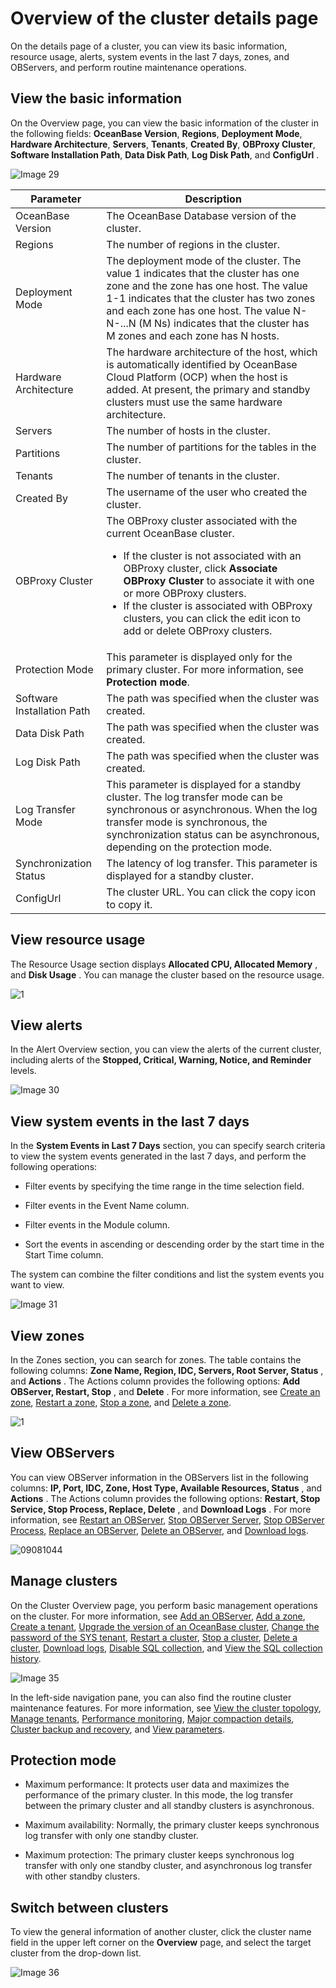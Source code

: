 # Overview of the cluster details page

On the details page of a cluster, you can view its basic information, resource usage, alerts, system events in the last 7 days, zones, and OBServers, and perform routine maintenance operations.

## View the basic information

On the Overview page, you can view the basic information of the cluster in the following fields: **OceanBase Version**, **Regions**, **Deployment Mode**, **Hardware Architecture**, **Servers**, **Tenants**, **Created By**, **OBProxy Cluster**, **Software Installation Path**, **Data Disk Path**, **Log Disk Path**, and **ConfigUrl** .

![Image 29](https://obbusiness-private.oss-cn-shanghai.aliyuncs.com/doc/img/ocp/%E9%9B%86%E7%BE%A4%E4%BF%A1%E6%81%AF1.png)

|         Parameter          |                                                                                                                                                                                                                     Description                                                                                                                                                                                                                     |
|----------------------------|-----------------------------------------------------------------------------------------------------------------------------------------------------------------------------------------------------------------------------------------------------------------------------------------------------------------------------------------------------------------------------------------------------------------------------------------------------|
| OceanBase Version          | The OceanBase Database version of the cluster.                                                                                                                                                                                                                                                                                                                                                                                                      |
| Regions                    | The number of regions in the cluster.                                                                                                                                                                                                                                                                                                                                                                                                               |
| Deployment Mode            | The deployment mode of the cluster.  The value 1 indicates that the cluster has one zone and the zone has one host.  The value 1-1 indicates that the cluster has two zones and each zone has one host.  The value N-N-...N (M Ns) indicates that the cluster has M zones and each zone has N hosts.                                                                                                |
| Hardware Architecture      | The hardware architecture of the host, which is automatically identified by OceanBase Cloud Platform (OCP) when the host is added.  At present, the primary and standby clusters must use the same hardware architecture.                                                                                                                                                                                                           |
| Servers                    | The number of hosts in the cluster.                                                                                                                                                                                                                                                                                                                                                                                                                 |
| Partitions                 | The number of partitions for the tables in the cluster.                                                                                                                                                                                                                                                                                                                                                                                             |
| Tenants                    | The number of tenants in the cluster.                                                                                                                                                                                                                                                                                                                                                                                                               |
| Created By                 | The username of the user who created the cluster.                                                                                                                                                                                                                                                                                                                                                                                                   |
| OBProxy Cluster            | The OBProxy cluster associated with the current OceanBase cluster.  <ul><li>If the cluster is not associated with an OBProxy cluster, click **Associate OBProxy Cluster** to associate it with one or more OBProxy clusters.</li><li> If the cluster is associated with OBProxy clusters, you can click the edit icon to add or delete OBProxy clusters.  </li></ul>  |
| Protection Mode            | This parameter is displayed only for the primary cluster. For more information, see **Protection mode**.                                                                                                                                                                                                                                                                                                        |
| Software Installation Path | The path was specified when the cluster was created.                                                                                                                                                                                                                                                                                                                                                                                                |
| Data Disk Path             | The path was specified when the cluster was created.                                                                                                                                                                                                                                                                                                                                                                                                |
| Log Disk Path              | The path was specified when the cluster was created.                                                                                                                                                                                                                                                                                                                                                                                                |
| Log Transfer Mode          | This parameter is displayed for a standby cluster. The log transfer mode can be synchronous or asynchronous. When the log transfer mode is synchronous, the synchronization status can be asynchronous, depending on the protection mode.                                                                                                                                                                                                           |
| Synchronization Status     | The latency of log transfer. This parameter is displayed for a standby cluster.                                                                                                                                                                                                                                                                                                                                                                     |
| ConfigUrl                  | The cluster URL. You can click the copy icon to copy it.                                                                                                                                                                                                                                                                                                                                                                                            |

## View resource usage

The Resource Usage section displays **Allocated CPU, Allocated Memory** , and **Disk Usage** . You can manage the cluster based on the resource usage.

![1](https://obbusiness-private.oss-cn-shanghai.aliyuncs.com/doc/img/ocp/%E8%B5%84%E6%BA%90%E6%B0%B4%E4%BD%8D2.png)

## View alerts

In the Alert Overview section, you can view the alerts of the current cluster, including alerts of the **Stopped, Critical, Warning, Notice, and Reminder** levels.

![Image 30](https://help-static-aliyun-doc.aliyuncs.com/assets/img/en-US/6129533561/p440335.png)

## View system events in the last 7 days

In the **System Events in Last 7 Days** section, you can specify search criteria to view the system events generated in the last 7 days, and perform the following operations:

* Filter events by specifying the time range in the time selection field.

* Filter events in the Event Name column.

* Filter events in the Module column.

* Sort the events in ascending or descending order by the start time in the Start Time column.

The system can combine the filter conditions and list the system events you want to view.

![Image 31](https://help-static-aliyun-doc.aliyuncs.com/assets/img/en-US/6129533561/p440336.png)

## View zones

In the Zones section, you can search for zones. The table contains the following columns: **Zone Name, Region, IDC, Servers, Root Server, Status** , and **Actions** . The Actions column provides the following options: **Add OBServer, Restart, Stop** , and **Delete** . For more information, see [Create an zone](../../4.cluster-features/2.basic-operations/6.manage-a-zone/1.create-zone-1.md), [Restart a zone](../../4.cluster-features/2.basic-operations/6.manage-a-zone/2.restart-zone.md), [Stop a zone](../../4.cluster-features/2.basic-operations/6.manage-a-zone/3.stop-zone.md), and [Delete a zone](../../4.cluster-features/2.basic-operations/6.manage-a-zone/4.delete-a-zone.md).

![1](https://help-static-aliyun-doc.aliyuncs.com/assets/img/en-US/5578778461/p264941.png)

## View OBServers

You can view OBServer information in the OBServers list in the following columns: **IP, Port, IDC, Zone, Host Type, Available Resources, Status** , and **Actions** . The Actions column provides the following options: **Restart, Stop Service, Stop Process, Replace, Delete** , and **Download Logs** . For more information, see [Restart an OBServer](../../4.cluster-features/2.basic-operations/7.manage-observer/2.restart-observer.md), [Stop OBServer Server](../../4.cluster-features/2.basic-operations/7.manage-observer/3.stop-observer.md), [Stop OBServer Process](../../4.cluster-features/2.basic-operations/7.manage-observer/4.stop-observer-process.md), [Replace an OBServer](../../4.cluster-features/2.basic-operations/7.manage-observer/5.replace-observer.md), [Delete an OBServer](../../4.cluster-features/2.basic-operations/7.manage-observer/6.delete-observer.md), and [Download logs](../../10.system-management-features/14.log-query.md).

![09081044](https://obbusiness-private.oss-cn-shanghai.aliyuncs.com/doc/img/ocp/observer1.png)

## Manage clusters

On the Cluster Overview page, you perform basic management operations on the cluster. For more information, see [Add an OBServer](../../4.cluster-features/2.basic-operations/7.manage-observer/1.add-an-observer.md), [Add a zone](../../4.cluster-features/2.basic-operations/6.manage-a-zone/1.create-zone-1.md), [Create a tenant](../../5.tenant-functions/2.manage-basic-tenant-operations/1.create-a-tenant-3.md), [Upgrade the version of an OceanBase cluster](../../4.cluster-features/2.basic-operations/8.upgrade-version-1.md), [Change the password of the SYS tenant](../../4.cluster-features/2.basic-operations/9.change-password-2.md), [Restart a cluster](../../4.cluster-features/2.basic-operations/5.restart-a-cluster-1.md), [Stop a cluster](../../4.cluster-features/2.basic-operations/4.stop-a-cluster-1.md), [Delete a cluster](../../4.cluster-features/2.basic-operations/3.delete-a-cluster-1.md), [Download logs](../../4.cluster-features/2.basic-operations/10.download-log.md), [Disable SQL collection](../../4.cluster-features/2.basic-operations/11.disable-sql-collection.md), and [View the SQL collection history](../../4.cluster-features/2.basic-operations/12.view-the-sql-collection-switch-history.md).

![Image 35](https://help-static-aliyun-doc.aliyuncs.com/assets/img/en-US/5129533561/p440337.png)

In the left-side navigation pane, you can also find the routine cluster maintenance features. For more information, see [View the cluster topology](../../4.cluster-features/3.view-the-topology-of-a-cluster.md), [Manage tenants](../../5.tenant-functions/1.manage-tenant-operations.md), [Performance monitoring](../../4.cluster-features/5.performance-monitoring-1.md), [Major compaction details](../../4.cluster-features/7.merge-management/2.merge-details-1.md), [Cluster backup and recovery](../../4.cluster-features/8.backup-and-recovery/1.create-a-backup-strategy.md), and [View parameters](../../4.cluster-features/9.parameters-1/1.view-the-parameter-list-2.md).

## Protection mode

* Maximum performance: It protects user data and maximizes the performance of the primary cluster. In this mode, the log transfer between the primary cluster and all standby clusters is asynchronous.

* Maximum availability: Normally, the primary cluster keeps synchronous log transfer with only one standby cluster.

* Maximum protection: The primary cluster keeps synchronous log transfer with only one standby cluster, and asynchronous log transfer with other standby clusters.

## Switch between clusters

To view the general information of another cluster, click the cluster name field in the upper left corner on the **Overview** page, and select the target cluster from the drop-down list.

![Image 36](https://help-static-aliyun-doc.aliyuncs.com/assets/img/en-US/5129533561/p440338.png)
